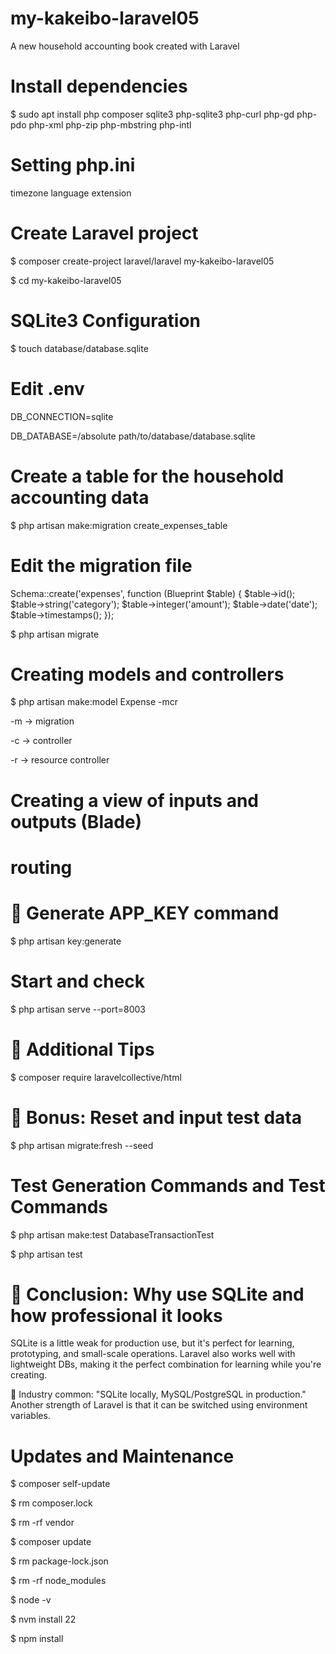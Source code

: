 # my-kakeibo-laravel05
A new household accounting book created with Laravel

# Install dependencies
$ sudo apt install php composer sqlite3 php-sqlite3 php-curl php-gd php-pdo php-xml php-zip php-mbstring php-intl

# Setting php.ini
timezone language extension

# Create Laravel project
$ composer create-project laravel/laravel my-kakeibo-laravel05

$ cd my-kakeibo-laravel05

# SQLite3 Configuration
$ touch database/database.sqlite

# Edit .env
DB_CONNECTION=sqlite

DB_DATABASE=/absolute path/to/database/database.sqlite

# Create a table for the household accounting data
$ php artisan make:migration create_expenses_table

# Edit the migration file
Schema::create('expenses', function (Blueprint $table) {
    $table->id();
    $table->string('category');
    $table->integer('amount');
    $table->date('date');
    $table->timestamps();
});

$ php artisan migrate

# Creating models and controllers
$ php artisan make:model Expense -mcr

-m → migration

-c → controller

-r → resource controller

# Creating a view of inputs and outputs (Blade)

# routing

# 🔐 Generate APP_KEY command
$ php artisan key:generate

# Start and check
$ php artisan serve --port=8003

# 🧠 Additional Tips
$ composer require laravelcollective/html

# 🔄 Bonus: Reset and input test data
$ php artisan migrate:fresh --seed

# Test Generation Commands and Test Commands
$ php artisan make:test DatabaseTransactionTest

$ php artisan test

# 📜 Conclusion: Why use SQLite and how professional it looks
SQLite is a little weak for production use, but it's perfect for learning, prototyping, and small-scale operations. Laravel also works well with lightweight DBs, making it the perfect combination for learning while you're creating.

🏢 Industry common: "SQLite locally, MySQL/PostgreSQL in production." Another strength of Laravel is that it can be switched using environment variables.

# Updates and Maintenance
$ composer self-update

$ rm composer.lock

$ rm -rf vendor

$ composer update

$ rm package-lock.json

$ rm -rf node_modules

$ node -v

$ nvm install 22

$ npm install


